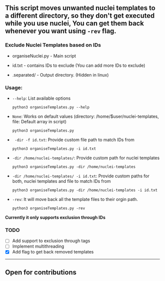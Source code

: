 This script moves unwanted nuclei templates to a different directory, so they don't get executed while you use nuclei, You can get them back whenever you want using `-rev` flag.
---
### Exclude Nuclei Templates based on IDs
 
- organiseNuclei.py - Main script

- id.txt - contains IDs to exclude (You can add more IDs to exclude)

- .separated/ - Output directory. (Hidden in linux)

### Usage:

- `--help`: List available options

    ```
    python3 organiseTemplates.py --help
    ```

- `None`: Works on default values (directory: /home/$user/nuclei-templates, file: Default array in script)

    ```
    python3 organiseTemplates.py
    ```

- ` -dir -f id.txt`: Provide custom file path to match IDs from

    ```
    python3 organiseTemplates.py -i id.txt
    ```

- `-dir /home/nuclei-templates/`: Provide custom path for nuclei templates

    ```
    python3 organiseTemplates.py -dir /home/nuclei-templates
    ```

- `-dir /home/nuclei-templates/ -i id.txt`: Provide custom paths for both, nuclei templates and file to match IDs from

    ```
    python3 organiseTemplates.py -dir /home/nuclei-templates -i id.txt
    ```

- `-rev`: It will move back all the template files to their orgin path. 
    
    ```
    python3 organiseTemplates.py -rev
    ```


**Currently it only supports exclusion through IDs**

<!--### Workflow:

- Retrives ID from file and if **-f** flag provided, else uses predefined array with IDs
- Makes **.separated/** directory (hidden in linux)
- It matches id (string) with `id:` scalar in each and every template in provided directory and it's sub directory.
- Moves templates with matched id to **.separated/** directory
- Notes down it's path in **.config** file under **.separated/** dir
--> 
 
### TODO

- [ ] Add support to exclusion through tags
- [ ] Implement multithreading
- [x] Add flag to get back removed templates

---

## Open for contributions